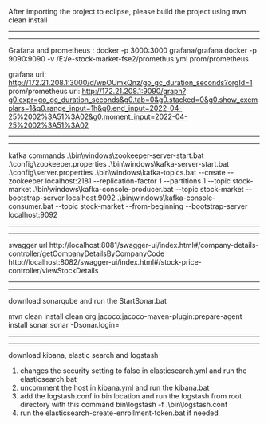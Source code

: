 After importing the project to eclipse, please build the project using mvn clean install

-------------------------------------------------------------------------------------------
-------------------------------------------------------------------------------------------

Grafana and prometheus :
docker -p 3000:3000 grafana/grafana
docker -p 9090:9090 -v /E:/e-stock-market-fse2/promethus.yml prom/prometheus

grafana uri: http://172.21.208.1:3000/d/wpOUmxQnz/go_gc_duration_seconds?orgId=1
prom/prometheus uri: http://172.21.208.1:9090/graph?g0.expr=go_gc_duration_seconds&g0.tab=0&g0.stacked=0&g0.show_exemplars=1&g0.range_input=1h&g0.end_input=2022-04-25%2002%3A51%3A02&g0.moment_input=2022-04-25%2002%3A51%3A02

-------------------------------------------------------------------------------------------
-------------------------------------------------------------------------------------------

kafka commands
.\bin\windows\zookeeper-server-start.bat .\config\zookeeper.properties
.\bin\windows\kafka-server-start.bat .\config\server.properties
.\bin\windows\kafka-topics.bat --create --zookeeper localhost:2181 --replication-factor 1 --partitions 1 --topic stock-market
.\bin\windows\kafka-console-producer.bat --topic stock-market --bootstrap-server localhost:9092
.\bin\windows\kafka-console-consumer.bat --topic stock-market --from-beginning --bootstrap-server localhost:9092


-------------------------------------------------------------------------------------------
-------------------------------------------------------------------------------------------

swagger url
http://localhost:8081/swagger-ui/index.html#/company-details-controller/getCompanyDetailsByCompanyCode
http://localhost:8082/swagger-ui/index.html#/stock-price-controller/viewStockDetails

--------------------------------------------------------------------------------------------
--------------------------------------------------------------------------------------------
download sonarqube and run the StartSonar.bat

mvn clean install
clean org.jacoco:jacoco-maven-plugin:prepare-agent install
sonar:sonar -Dsonar.login=<authentication token>

--------------------------------------------------------------------------------------------
--------------------------------------------------------------------------------------------

download kibana, elastic search and logstash

1. changes the security setting to false in elasticsearch.yml and run the elasticsearch.bat
2. uncomment the host in kibana.yml and run the kibana.bat
3. add the logstash.conf in bin location and run the logstash from root directory with this command bin\logstash -f .\bin\logstash.conf
4. run the elasticsearch-create-enrollment-token.bat if needed
